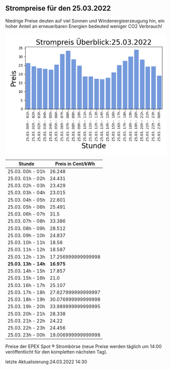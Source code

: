 
## Strompreise für den 25.03.2022

Niedrige Preise deuten auf viel Sonnen und Windenergieerzeugung hin, ein hoher Anteil an erneuerbaren Energien bedeuted weniger CO2 Verbrauch!

![Strompreis übersicht](imgs/strompreis_uebersicht.png)

| Stunde | Preis in Cent/kWh |
|---|---|
| 25.03. 00h -  01h | 26.248 | 
| 25.03. 01h -  02h | 24.431 | 
| 25.03. 02h -  03h | 23.429 | 
| 25.03. 03h -  04h | 23.015 | 
| 25.03. 04h -  05h | 22.601 | 
| 25.03. 05h -  06h | 25.491 | 
| 25.03. 06h -  07h | 31.5 | 
| 25.03. 07h -  08h | 33.386 | 
| 25.03. 08h -  09h | 28.512 | 
| 25.03. 09h -  10h | 24.837 | 
| 25.03. 10h -  11h | 18.56 | 
| 25.03. 11h -  12h | 18.587 | 
| 25.03. 12h -  13h | 17.256999999999998 | 
| **25.03. 13h -  14h** | **16.975** | 
| 25.03. 14h -  15h | 17.857 | 
| 25.03. 15h -  16h | 21.0 | 
| 25.03. 16h -  17h | 25.107 | 
| 25.03. 17h -  18h | 27.627999999999997 | 
| 25.03. 18h -  19h | 30.076999999999998 | 
| 25.03. 19h -  20h | 33.989999999999995 | 
| 25.03. 20h -  21h | 28.338 | 
| 25.03. 21h -  22h | 24.22 | 
| 25.03. 22h -  23h | 24.456 | 
| 25.03. 23h -  00h | 19.006999999999998 | 

Preise der EPEX Spot ® Strombörse (neue Preise werden täglich um 14:00 veröffentlicht für den kompletten nächsten Tag).

letzte Aktualisierung:24.03.2022 14:30
